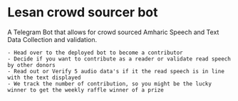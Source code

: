 # Lesan crowd sourcer bot

A Telegram Bot that allows for crowd sourced Amharic Speech and Text Data Collection and validation.

```
- Head over to the deployed bot to become a contributor
- Decide if you want to contribute as a reader or validate read speech by other donors
- Read out or Verify 5 audio data's if it the read speech is in line with the text displayed
- We track the number of contribution, so you might be the lucky winner to get the weekly raffle winner of a prize
```